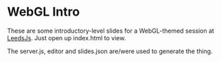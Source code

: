 WebGL Intro
===========

These are some introductory-level slides for a WebGL-themed session at [LeedsJs](http://leedsjs.org).
Just open up index.html to view. 

The server.js, editor and slides.json are/were used to generate the thing.
